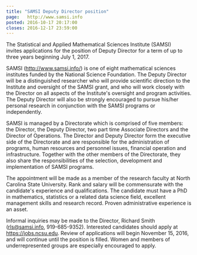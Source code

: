```yaml
---
title: "SAMSI Deputy Director position"
page:   http://www.samsi.info
posted: 2016-10-17 20:17:00
closes: 2016-12-17 23:59:00
---
```


The Statistical and Applied Mathematical Sciences Institute (SAMSI)  
invites applications for the position of Deputy Director for a term of 
up to three years beginning July 1, 2017.

SAMSI (<http://www.samsi.info/>) is one of eight mathematical sciences 
institutes funded by the National Science Foundation. The Deputy 
Director will be a distinguished researcher who will provide scientific
direction to the Institute and oversight of the SAMSI grant, and who 
will work closely with the Director on all aspects of the Institute's 
oversight and program activities.  The Deputy Director will also be 
strongly encouraged to pursue his/her personal research in conjunction 
with the SAMSI programs or independently.

SAMSI is managed by a Directorate which is comprised of five members: 
the Director, the Deputy Director, two part time Associate Directors and 
the Director of Operations.  The Director and Deputy Director form the 
executive side of the Directorate and are responsible for the 
administration of programs, human resources and personnel issues, 
financial operation and infrastructure.  Together with the other members 
of the Directorate, they also share the responsibilities of the 
selection, development and implementation of SAMSI programs.

The appointment will be made as a member of the research faculty at 
North Carolina State University. Rank and salary will be commensurate 
with the candidate's experience and qualifications. The candidate must 
have a PhD in mathematics, statistics or a related data science field, 
excellent management skills and research record.  Proven administrative
experience is an asset.

Informal inquiries may be made to the Director, Richard Smith 
(<rls@samsi.info>, 919-685-9352).  Interested candidates should apply at 
<https://jobs.ncsu.edu>.   Review of applications will begin November 15,
2016, and will continue until the position is filled. Women and members
of underrepresented groups are especially encouraged to apply.


